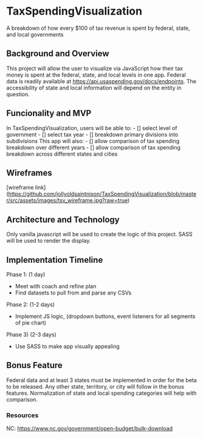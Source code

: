 # TaxSpendingVisualization

  A breakdown of how every $100 of tax revenue is spent by federal, state, and local governments

## Background and Overview

  This project will allow the user to visualize via JavaScript how their tax money is spent at the federal, state, and local levels in one app.  Federal data is readily available at https://api.usaspending.gov/docs/endpoints.  The accessibility  of state and local information will depend on the entity in question.

## Funcionality and MVP

  In TaxSpendingVisualization, users will be able to:
    - [] select level of government
    - [] select tax year
    - [] breakdown primary divisions into subdivisions
  This app will also:
    - [] allow comparison of tax spending breakdown over different years
    - [] allow comparison of tax spending breakdown across different states and cities
    
## Wireframes

[wireframe link] (https://github.com/jollyoldsaintnixon/TaxSpendingVisualization/blob/master/src/assets/images/tsv_wireframe.jpg?raw=true)


## Architecture and Technology

Only vanilla javascript will be used to create the logic of this project.  SASS will be used to render the display.

## Implementation Timeline

Phase 1: (1 day)
* Meet with coach and refine plan
* Find datasets to pull from and parse any CSVs

Phase 2: (1-2 days)
* Implement JS logic, (dropdown buttons, event listeners for all segments of pie chart)

Phase 3) (2-3 days)
* Use SASS to make app visually appealing

## Bonus Feature
  
  Federal data and at least 3 states must be implemented in order for the beta to be released.  Any other state, territory, or city will follow in the bonus features.  Normalization of state and local spending categories will help with comparison.

### Resources

  NC: https://www.nc.gov/government/open-budget/bulk-download